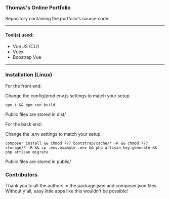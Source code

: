 ### Thomas's Online Portfolio
Repository containing the portfolio's source code.

***

#### **Tool(s) used**:

- Vue JS (CLI)
- Vuex
- Boostrap Vue

***

### **Installation** (Linux)

For the front end:

Change the config/prod.env.js settings to match your setup.

```npm i && npm run build```

Public files are stored in dist/

For the back end:

Change the .env settings to match your setup.

```composer install && chmod 777 bootstrap/cache/* -R && chmod 777 storage/* -R && cp .env.example .env && php artisan key:generate && php artisan migrate```

Public files are stored in public/

### **Contributors**

Thank you to all the authors in the package.json and composer.json files. Without y'all, easy little apps like this wouldn't be possible!
